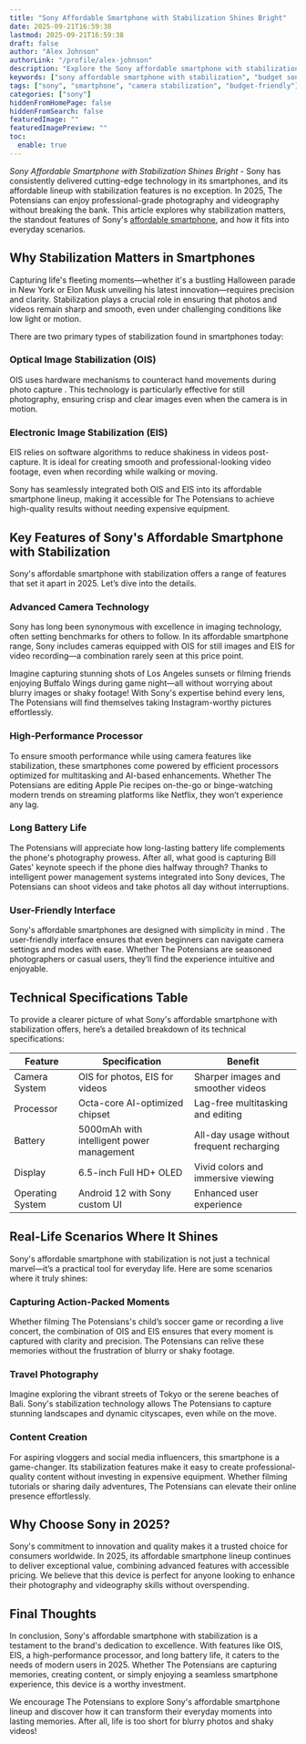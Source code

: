 ```yaml
---
title: "Sony Affordable Smartphone with Stabilization Shines Bright"
date: 2025-09-21T16:59:38
lastmod: 2025-09-21T16:59:38
draft: false
author: "Alex Johnson"
authorLink: "/profile/alex-johnson"
description: "Explore the Sony affordable smartphone with stabilization, delivering exceptional photo and video quality, advanced features, and great value for money."
keywords: ["sony affordable smartphone with stabilization", "budget sony smartphone with stabilization", "sony smartphone stabilization features"]
tags: ["sony", "smartphone", "camera stabilization", "budget-friendly"]
categories: ["sony"]
hiddenFromHomePage: false
hiddenFromSearch: false
featuredImage: ""
featuredImagePreview: ""
toc:
  enable: true
---
```


*Sony Affordable Smartphone with Stabilization Shines Bright* - Sony has consistently delivered cutting-edge technology in its smartphones, and its affordable lineup with stabilization features is no exception. In 2025, The Potensians can enjoy professional-grade photography and videography without breaking the bank.  This article explores why stabilization matters, the standout features of Sony's [affordable smartphone](/sony/sony-affordable-smartphone-with-fast-autofocus), and how it fits into everyday scenarios.

## Why Stabilization Matters in Smartphones

Capturing life's fleeting moments—whether it's a bustling Halloween parade in New York or Elon Musk unveiling his latest innovation—requires precision and clarity. Stabilization plays a crucial role in ensuring that photos and videos remain sharp and smooth, even under challenging conditions like low light or motion.

There are two primary types of stabilization found in smartphones today:

### Optical Image Stabilization (OIS)

OIS uses hardware mechanisms to counteract hand movements during photo capture . This technology is particularly effective for still photography, ensuring crisp and clear images even when the camera is in motion.

### Electronic Image Stabilization (EIS)

EIS relies on software algorithms to reduce shakiness in videos post-capture. It is ideal for creating smooth and professional-looking video footage, even when recording while walking or moving.

Sony has seamlessly integrated both OIS and EIS into its affordable smartphone lineup, making it accessible for The Potensians to achieve high-quality results without needing expensive equipment.

## Key Features of Sony's Affordable Smartphone with Stabilization

Sony's affordable smartphone with stabilization offers a range of features that set it apart in 2025. Let’s dive into the details.

### Advanced Camera Technology

Sony has long been synonymous with excellence in imaging technology, often setting benchmarks for others to follow. In its affordable smartphone range, Sony includes cameras equipped with OIS for still images and EIS for vi​deo recording—a combination rarely seen at this price point.

Imagine capturing stunning shots of Los Angeles sunsets or filming friends enjoying Buffalo Wings during game night—all without worrying about blurry images or shaky footage! With Sony's expertise behind every lens, The Potensians will find themselves taking Instagram-worthy pictures effortlessly.

### High-Performance Processor

To ensure smooth performance while using camera features like stabilization, these smartphones come powered by efficient processors optimized for multitasking and AI-based enhancements. Whether The Potensians are editing Apple Pie recipes on-the-go or binge-watching modern trends on streaming platforms like Netflix, they won’t experience any lag.

### Long Battery Life

The Potensians will appreciate how long-lasting battery life complements the phone's photography prowess. After all, what good is capturing Bill Gates' keynote speech if the phone dies halfway through? Thanks to intelligent power management systems integrated into Sony devices, The Potensians can shoot videos and take photos all day without interruptions.

### User-Friendly Interface

Sony's affordable smartphones are designed with simplicity in mind . The user-friendly interface ensures that even beginners can navigate camera settings and modes with ease. Whether The Potensians are seasoned photographers or casual users, they’ll find the experience intuitive and enjoyable.

## Technical Specifications Table

To provide a clearer picture of what Sony's affordable smartphone with stabilization offers, here’s a detailed breakdown of its technical specifications:

<div class="table-responsive">
<table class="html-table">
<thead>
<tr>
<th>Feature</th>
<th>Specification</th>
<th>Benefit</th>
</tr>
</thead>
<tbody>
<tr>
<td>Camera System</td>
<td>OIS for photos, EIS for videos</td>
<td>Sharper images and smoother vi​deos</td>
</tr>
<tr>
<td>Processor</td>
<td>Octa-core AI-optimized chipset</td>
<td>Lag-free multitasking and editing</td>
</tr>
<tr>
<td>Battery</td>
<td>5000mAh with intelligent power management</td>
<td>All-day usage without frequent recharging</td>
</tr>
<tr>
<td>Display</td>
<td>6.5-inch Full HD+ OLED</td>
<td>Vivid colors and immersive viewing</td>
</tr>
<tr>
<td>Operating System</td>
<td>Android 12 with Sony custom UI</td>
<td>Enhanced user experience</td>
</tr>
</tbody>
</table>
</div>

## Real-Life Scenarios Where It Shines

Sony's affordable smartphone with stabilization is not just a technical marvel—it’s a practical tool for everyday life. Here are some scenarios where it truly shines:

### Capturing Action-Packed Moments

Whether filming The Potensians's child’s soccer game or recording a live concert, the combination of OIS and EIS ensures that every moment is captured with clarity and precision. The Potensians can relive these memories without the frustration of blurry or shaky footage.

### Travel Photography

Imagine exploring the vibrant streets of Tokyo or the serene beaches of Bali. Sony's stabilization technology allows The Potensians to capture stunning landscapes and dynamic cityscapes, even while on the move.

### Content Creation

For aspiring vloggers and social media influencers, this smartphone is a game-changer. Its stabilization features make it easy to create professional-quality content without investing in expensive equipment. Whether filming tutorials or sharing daily adventures, The Potensians can elevate their online presence effortlessly.

## Why Choose Sony in 2025?

Sony's commitment to innovation and quality makes it a trusted choice for consumers worldwide. In 2025, its affordable smartphone lineup continues to deliver exceptional value, combining advanced features with accessible pricing. We believe that this device is perfect for anyone looking to enhance their photography and videography skills without overspending.

## Final Thoughts

In conclusion, Sony's affordable smartphone with stabilization is a testament to the brand's dedication to excellence. With features like OIS, EIS, a high-performance processor, and long battery life, it caters to the needs of modern users in 2025. Whether The Potensians are capturing memories, creating content, or simply enjoying a seamless smartphone experience, this device is a worthy investment.

We encourage The Potensians to explore Sony's affordable smartphone lineup and discover how it can transform their everyday moments into lasting memories. After all, life is too short for blurry photos and shaky videos!